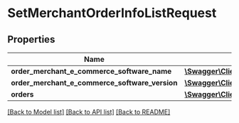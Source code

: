 # SetMerchantOrderInfoListRequest

## Properties
Name | Type | Description | Notes
------------ | ------------- | ------------- | -------------
**order_merchant_e_commerce_software_name** | [**\Swagger\Client\Model\OrderMerchantECommerceSoftwareName**](OrderMerchantECommerceSoftwareName.md) |  | 
**order_merchant_e_commerce_software_version** | [**\Swagger\Client\Model\OrderMerchantECommerceSoftwareVersion**](OrderMerchantECommerceSoftwareVersion.md) |  | 
**orders** | [**\Swagger\Client\Model\SetMerchantOrderInfoListRequestItem[]**](SetMerchantOrderInfoListRequestItem.md) |  | 

[[Back to Model list]](../README.md#documentation-for-models) [[Back to API list]](../README.md#documentation-for-api-endpoints) [[Back to README]](../README.md)


